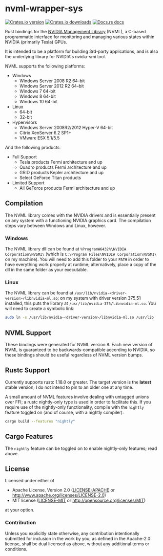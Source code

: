 # nvml-wrapper-sys

[![Crates.io version](https://img.shields.io/crates/v/nvml-wrapper-sys.svg?style=flat-square)](https://crates.io/crates/nvml-wrapper-sys)
[![Crates.io downloads](https://img.shields.io/crates/d/nvml-wrapper-sys.svg?style=flat-square)](https://crates.io/crates/nvml-wrapper-sys)
[![Docs.rs docs](https://docs.rs/nvml-wrapper-sys/badge.svg)](https://docs.rs/nvml-wrapper-sys)

Rust bindings for the
[NVIDIA Management Library](https://developer.nvidia.com/nvidia-management-library-nvml)
(NVML), a C-based programmatic interface for monitoring and managing various states within
NVIDIA (primarily Tesla) GPUs.

It is intended to be a platform for building 3rd-party applications, and is also the
underlying library for NVIDIA's nvidia-smi tool.

NVML supports the following platforms:

* Windows
  * Windows Server 2008 R2 64-bit
  * Windows Server 2012 R2 64-bit
  * Windows 7 64-bit
  * Windows 8 64-bit
  * Windows 10 64-bit
* Linux
  * 64-bit
  * 32-bit
* Hypervisors
  * Windows Server 2008R2/2012 Hyper-V 64-bit
  * Citrix XenServer 6.2 SP1+
  * VMware ESX 5.1/5.5

And the following products:

* Full Support
  * Tesla products Fermi architecture and up
  * Quadro products Fermi architecture and up
  * GRID products Kepler architecture and up
  * Select GeForce Titan products
* Limited Support
  * All GeForce products Fermi architecture and up

## Compilation

The NVML library comes with the NVIDIA drivers and is essentially present on any
system with a functioning NVIDIA graphics card. The compilation steps vary
between Windows and Linux, however.

### Windows

The NVML library dll can be found at `%ProgramW6432%\NVIDIA Corporation\NVSMI\`
(which is `C:\Program Files\NVIDIA Corporation\NVSMI\` on my machine). You will need
to add this folder to your `PATH` in order to have everything work properly at
runtime; alternatively, place a copy of the dll in the same folder as your executable.

### Linux

The NVML library can be found at `/usr/lib/nvidia-<driver-version>/libnvidia-ml.so`; on my system with driver version 375.51 installed, this puts the library at
`/usr/lib/nvidia-375/libnvidia-ml.so`. You will need to create a symbolic link:

```bash
sudo ln -s /usr/lib/nvidia-<driver-version>/libnvidia-ml.so /usr/lib
```

## NVML Support

These bindings were generated for NVML version 8. Each new version of NVML is
guaranteed to be backwards-compatible according to NVIDIA, so these bindings
should be useful regardless of NVML version bumps.

## Rustc Support

Currently supports rustc 1.18.0 or greater. The target version is the **latest**
stable version; I do not intend to pin to an older one at any time.

A small amount of NVML features involve dealing with untagged unions over FFI; a
rustc nightly-only type is used in order to facilitate this. If you require use
of the nightly-only functionality, compile with the `nightly` feature toggled on
(and of course, with a nightly compiler):

```bash
cargo build --features "nightly"
```

## Cargo Features

The `nightly` feature can be toggled on to enable nightly-only features; read above.

## License

Licensed under either of

* Apache License, Version 2.0
   ([LICENSE-APACHE](LICENSE-APACHE) or http://www.apache.org/licenses/LICENSE-2.0)
* MIT license
   ([LICENSE-MIT](LICENSE-MIT) or http://opensource.org/licenses/MIT)

at your option.

### Contribution

Unless you explicitly state otherwise, any contribution intentionally submitted
for inclusion in the work by you, as defined in the Apache-2.0 license, shall be
dual licensed as above, without any additional terms or conditions.
